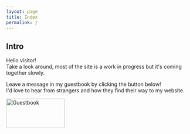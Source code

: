 ```yaml
---
layout: page
title: Index
permalink: /
---
```


## Intro

Hello visitor!\
Take a look around, most of the site is a work in progress but it's coming together slowly.

Leave a message in my guestbook by clicking the button below!\
I'd love to hear from strangers and how they find their way to my website.

<a href="http://users2.smartgb.com/g/g.php?a=s&i=g26-40523-2d"><img alt="Guestbook" border="0" src="http://extras2.smartgb.com/b/gb_80x40.gif" width="160" height="80"></a>
